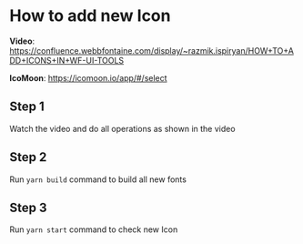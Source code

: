 # How to add new Icon

**Video**: https://confluence.webbfontaine.com/display/~razmik.ispiryan/HOW+TO+ADD+ICONS+IN+WF-UI-TOOLS

**IcoMoon**: https://icomoon.io/app/#/select

## Step 1
  Watch the video and do all operations as shown in the video
## Step 2
  Run `yarn build` command to build all new fonts
## Step 3
Run `yarn start` command to check new Icon


